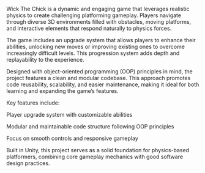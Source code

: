 Wick The Chick is a dynamic and engaging game that leverages realistic physics to create challenging platforming gameplay. Players navigate through diverse 3D environments filled with obstacles, moving platforms, and interactive elements that respond naturally to physics forces.

The game includes an upgrade system that allows players to enhance their abilities, unlocking new moves or improving existing ones to overcome increasingly difficult levels. This progression system adds depth and replayability to the experience.

Designed with object-oriented programming (OOP) principles in mind, the project features a clean and modular codebase. This approach promotes code reusability, scalability, and easier maintenance, making it ideal for both learning and expanding the game’s features.

Key features include:

Player upgrade system with customizable abilities

Modular and maintainable code structure following OOP principles

Focus on smooth controls and responsive gameplay

Built in Unity, this project serves as a solid foundation for physics-based platformers, combining core gameplay mechanics with good software design practices.
